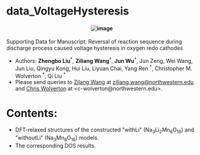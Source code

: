 # data_VoltageHysteresis
<h4 align="center">

![image]([https://zenodo.org/badge/DOI/10.5281/zenodo.13985508.svg](https://zenodo.org/badge/1012768110.svg))

</h4>

Supporting Data for Manuscript: Reversal of reaction sequence during discharge process caused voltage hysteresis in oxygen redo cathodes


- Authors: **Zhengbo Liu**$^\dagger$, **Ziliang Wang**$^\dagger$, **Jun Wu**$^\dagger$, Jun Zeng, Wei Wang, Jun Liu, Qingyu Kong, Hui Liu, Liyuan Chai, Yang Ren <sup>\*</sup>, Christopher M. Wolverton <sup>\*</sup>, Qi Liu <sup>\*</sup>
- Please send queries to [Zilang Wang](https://sites.google.com/site/wolvertonresearchgroup/members/ziliang-wang) at <ziliang.wang@northwestern.edu> and [Chris Wolverton]([https://caneparesearch.org/team/Piero-Canepa/](https://www.mccormick.northwestern.edu/research-faculty/directory/profiles/wolverton-chris.html)) at <c-wolverton@northwestern.edu>.

# Contents:
- DFT-relaxed structures of the constructed "withLi" (Na<sub>3</sub>Li<sub>2</sub>Mn<sub>6</sub>O<sub>16</sub>) and "withoutLi" (Na<sub>3</sub>Mn<sub>8</sub>O<sub>16</sub>) models.
- The corresponding DOS results.
